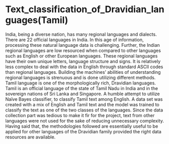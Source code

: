 # Text_classification_of_Dravidian_languages(Tamil)
India, being a diverse nation, has many regional languages and dialects. There are 22 official languages in India. In this age of information, processing these natural language data is challenging. Further, the Indian regional languages are low resourced when compared to other languages such as English or other European languages. These regional languages have their own unique letters, language structure and signs. It is relatively less complex to deal with the data in English through standard ASCII codes than regional languages. Building the machines’ abilities of understanding regional languages is strenuous and is done utilizing different methods. Tamil language is one of the morphologically rich, Dravidian languages. Tamil is an official language of the state of Tamil Nadu in India and in the sovereign nations of Sri Lanka and Singapore. A humble attempt to utilize Naïve Bayes classifier, to classify Tamil text among English. A data set was created with a mix of English and Tamil text and the model was trained to classify the text as one of the two classes of the languages. Since the data collection part was tedious to make it fir for the project, text from other languages were not used for the sake of reducing unnecessary complexity. Having said that, the methodologies followed are essentially useful to be applied for other languages of the Dravidian family provided the right data resources are available.
